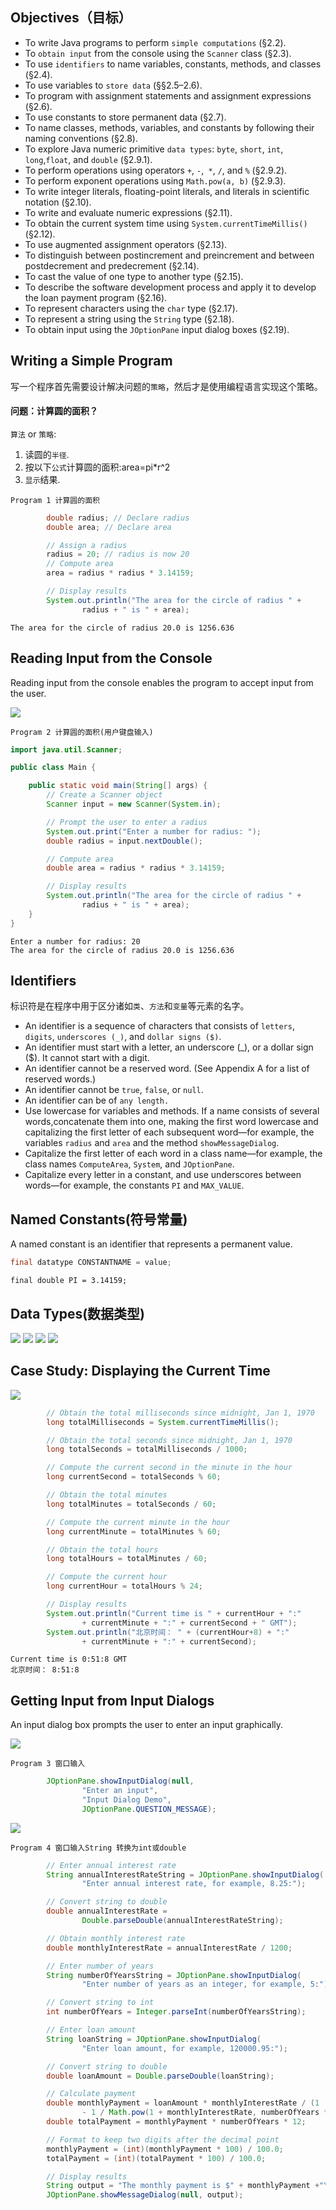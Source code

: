 ## Objectives（目标）
- To write Java programs to perform `simple computations` (§2.2).
- To `obtain input` from the console using the `Scanner` class (§2.3).
- To use `identifiers` to name variables, constants, methods, and classes (§2.4).
- To use variables to `store data` (§§2.5–2.6).
- To program with assignment statements and assignment expressions (§2.6).
- To use constants to store permanent data (§2.7).
- To name classes, methods, variables, and constants by following their
naming conventions (§2.8).
- To explore Java numeric primitive `data types`: `byte`, `short`, `int`, `long`,`float`, and `double` (§2.9.1).
- To perform operations using operators `+`, `-`,` *`, `/`, and `%` (§2.9.2).
- To perform exponent operations using `Math.pow(a, b)` (§2.9.3).
- To write integer literals, floating-point literals, and literals in scientific notation (§2.10).
- To write and evaluate numeric expressions (§2.11).
- To obtain the current system time using
`System.currentTimeMillis()` (§2.12).
- To use augmented assignment operators (§2.13).
- To distinguish between postincrement and preincrement and between
postdecrement and predecrement (§2.14).
- To cast the value of one type to another type (§2.15).
- To describe the software development process and apply it to develop the
loan payment program (§2.16).
- To represent characters using the `char` type (§2.17).
- To represent a string using the `String` type (§2.18).
- To obtain input using the `JOptionPane` input dialog boxes (§2.19).

## Writing a Simple Program

写一个程序首先需要设计解决问题的`策略`，然后才是使用编程语言实现这个策略。

#### 问题：计算圆的面积？

`算法` or `策略`:
1. 读圆的`半径`.
2. 按以下`公式`计算圆的面积:area=pi*r^2
3. `显示`结果.

`Program 1 计算圆的面积`
```java
        double radius; // Declare radius
        double area; // Declare area

        // Assign a radius
        radius = 20; // radius is now 20
        // Compute area
        area = radius * radius * 3.14159;

        // Display results
        System.out.println("The area for the circle of radius " +
                radius + " is " + area);
```

```
The area for the circle of radius 20.0 is 1256.636
```

## Reading Input from the Console
Reading input from the console enables the program to accept input from the user.

![](./images/Methods_for_Scanner_Objects.png)

`Program 2 计算圆的面积(用户键盘输入)`
```java
import java.util.Scanner;

public class Main {

    public static void main(String[] args) {
        // Create a Scanner object
        Scanner input = new Scanner(System.in);

        // Prompt the user to enter a radius
        System.out.print("Enter a number for radius: ");
        double radius = input.nextDouble();

        // Compute area
        double area = radius * radius * 3.14159;

        // Display results
        System.out.println("The area for the circle of radius " +
                radius + " is " + area);
    }
}
```

```
Enter a number for radius: 20
The area for the circle of radius 20.0 is 1256.636
```

## Identifiers

标识符是在程序中用于区分诸如`类`、`方法`和`变量`等元素的名字。

- An identifier is a sequence of characters that consists of `letters`, `digits`, `underscores (_)`, and `dollar signs ($)`.
- An identifier must start with a letter, an underscore (_), or a dollar sign ($). It cannot start with a digit.
- An identifier cannot be a reserved word. (See Appendix A for a list of reserved words.)
- An identifier cannot be `true`, `false`, or `null`.
- An identifier can be of `any length.`
- Use lowercase for variables and methods. If a name consists of several words,concatenate them into one, making the first word lowercase and capitalizing the first letter of each subsequent word—for example, the variables `radius` and `area` and the method `showMessageDialog`.
- Capitalize the first letter of each word in a class name—for example, the class names `ComputeArea`, `System`, and `JOptionPane`.
- Capitalize every letter in a constant, and use underscores between words—for example, the constants `PI` and `MAX_VALUE`.

## Named Constants(符号常量)
A named constant is an identifier that represents a permanent value.

```java
final datatype CONSTANTNAME = value;
```

```
final double PI = 3.14159;
```

## Data Types(数据类型)
![](./images/Numeric_Data_Types.png)
![](./images/Numeric_Operators.png)
![](./images/Augmented_Assignment_Operators.png)
![](./images/Increment_and_Decrement_Operators.png)


## Case Study: Displaying the Current Time
![](./images/currentTimeMillis.png)

```java
        // Obtain the total milliseconds since midnight, Jan 1, 1970
        long totalMilliseconds = System.currentTimeMillis();

        // Obtain the total seconds since midnight, Jan 1, 1970
        long totalSeconds = totalMilliseconds / 1000;

        // Compute the current second in the minute in the hour
        long currentSecond = totalSeconds % 60;

        // Obtain the total minutes
        long totalMinutes = totalSeconds / 60;

        // Compute the current minute in the hour
        long currentMinute = totalMinutes % 60;

        // Obtain the total hours
        long totalHours = totalMinutes / 60;

        // Compute the current hour
        long currentHour = totalHours % 24;

        // Display results
        System.out.println("Current time is " + currentHour + ":"
                + currentMinute + ":" + currentSecond + " GMT");
        System.out.println("北京时间： " + (currentHour+8) + ":"
                + currentMinute + ":" + currentSecond);
```

```
Current time is 0:51:8 GMT
北京时间： 8:51:8
```

## Getting Input from Input Dialogs
An input dialog box prompts the user to enter an input graphically.

![](./images/input_dialog_box.png)

`Program 3 窗口输入`
```java
        JOptionPane.showInputDialog(null,
                "Enter an input",
                "Input Dialog Demo",
                JOptionPane.QUESTION_MESSAGE);
```

![](./images/input_dialog_box2.png)


`Program 4 窗口输入String 转换为int或double`
```java
        // Enter annual interest rate
        String annualInterestRateString = JOptionPane.showInputDialog(
                "Enter annual interest rate, for example, 8.25:");

        // Convert string to double
        double annualInterestRate =
                Double.parseDouble(annualInterestRateString);

        // Obtain monthly interest rate
        double monthlyInterestRate = annualInterestRate / 1200;

        // Enter number of years
        String numberOfYearsString = JOptionPane.showInputDialog(
                "Enter number of years as an integer, for example, 5:");

        // Convert string to int
        int numberOfYears = Integer.parseInt(numberOfYearsString);

        // Enter loan amount
        String loanString = JOptionPane.showInputDialog(
                "Enter loan amount, for example, 120000.95:");

        // Convert string to double
        double loanAmount = Double.parseDouble(loanString);

        // Calculate payment
        double monthlyPayment = loanAmount * monthlyInterestRate / (1
                - 1 / Math.pow(1 + monthlyInterestRate, numberOfYears * 12));
        double totalPayment = monthlyPayment * numberOfYears * 12;

        // Format to keep two digits after the decimal point
        monthlyPayment = (int)(monthlyPayment * 100) / 100.0;
        totalPayment = (int)(totalPayment * 100) / 100.0;

        // Display results
        String output = "The monthly payment is $" + monthlyPayment +"\nThe total payment is $" + totalPayment;
        JOptionPane.showMessageDialog(null, output);
```